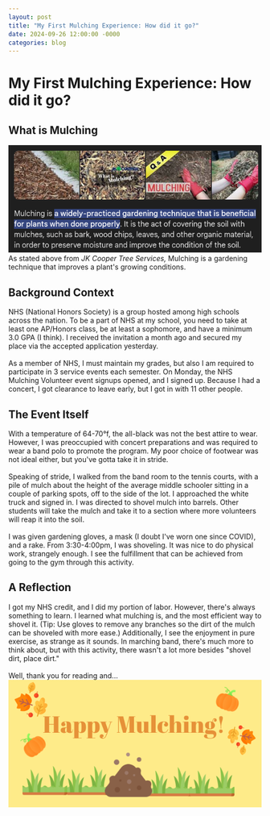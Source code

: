 ```yaml
---
layout: post
title: "My First Mulching Experience: How did it go?"
date: 2024-09-26 12:00:00 -0000
categories: blog
---
```


# My First Mulching Experience: How did it go?

## What is Mulching
!["Mulching Definition"](https://github.com/CaptainSapphire/PH-s-Blog/blob/main/assets/September%202024/Screenshot%202024-09-26%208.39.57%20AM.png?raw=true)<br>
As stated above from *JK Cooper Tree Services,* Mulching is a gardening technique that improves a plant's growing conditions. 

## Background Context
NHS (National Honors Society) is a group hosted among high schools across the nation. To be a part of NHS at my school, you need to take at least one AP/Honors class, be at least a sophomore, and have a minimum 3.0 GPA (I think). I received the invitation a month ago and secured my place via the accepted application yesterday. <br><br>
As a member of NHS, I must maintain my grades, but also I am required to participate in 3 service events each semester. 
On Monday, the NHS Mulching Volunteer event signups opened, and I signed up. Because I had a concert, I got clearance to leave early, but I got in with 11 other people. 


## The Event Itself
With a temperature of 64-70°f, the all-black was not the best attire to wear. However, I was preoccupied with concert preparations and was required to wear a band polo to promote the program. My poor choice of footwear was not ideal either, but you've gotta take it in stride. <br><br>
Speaking of stride, I walked from the band room to the tennis courts, with a pile of mulch about the height of the average middle schooler sitting in a couple of parking spots, off to the side of the lot. I approached the white truck and signed in. I was directed to shovel mulch into barrels. Other students will take the mulch and take it to a section where more volunteers will reap it into the soil. <br><br>
I was given gardening gloves, a mask (I doubt I've worn one since COVID), and a rake. From 3:30-4:00pm, I was shoveling. It was nice to do physical work, strangely enough. I see the fulfillment that can be achieved from going to the gym through this activity.

## A Reflection
I got my NHS credit, and I did my portion of labor. However, there's always something to learn. I learned what mulching is, and the most efficient way to shovel it. (Tip: Use gloves to remove any branches so the dirt of the mulch can be shoveled with more ease.) Additionally, I see the enjoyment in pure exercise, as strange as it sounds. In marching band, there's much more to think about, but with this activity, there wasn't a lot more besides "shovel dirt, place dirt." <br><br>
Well, thank you for reading and...
!["Happy Mulching!"](https://github.com/CaptainSapphire/PH-s-Blog/blob/main/assets/September%202024/Screenshot%202024-09-26%2012.43.06%20PM.png?raw=true)
